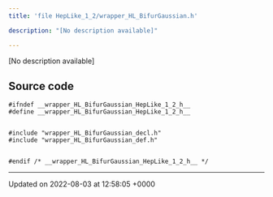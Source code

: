 ```yaml
---
title: 'file HepLike_1_2/wrapper_HL_BifurGaussian.h'

description: "[No description available]"

---
```







[No description available]




## Source code

```
#ifndef __wrapper_HL_BifurGaussian_HepLike_1_2_h__
#define __wrapper_HL_BifurGaussian_HepLike_1_2_h__


#include "wrapper_HL_BifurGaussian_decl.h"
#include "wrapper_HL_BifurGaussian_def.h"


#endif /* __wrapper_HL_BifurGaussian_HepLike_1_2_h__ */
```


-------------------------------

Updated on 2022-08-03 at 12:58:05 +0000
